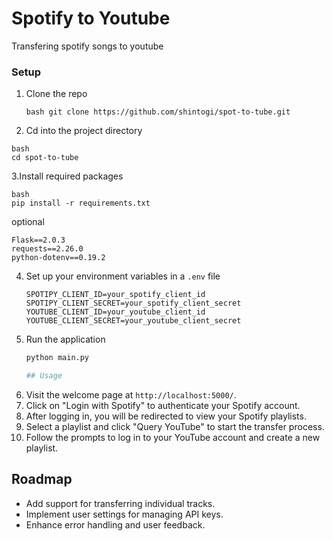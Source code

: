 # Spotify to Youtube
 Transfering spotify songs to youtube

### Setup
1. Clone the repo
   ```
   bash git clone https://github.com/shintogi/spot-to-tube.git
   ```
2. Cd into the project directory
 ```
 bash
cd spot-to-tube
 ```
3.Install required packages  
   ```
 bash
 pip install -r requirements.txt
 ```
 optional 
 ```
 Flask==2.0.3
 requests==2.26.0
 python-dotenv==0.19.2
 ```
4. Set up your environment variables in a `.env` file  
   ```plaintext
   SPOTIPY_CLIENT_ID=your_spotify_client_id
   SPOTIPY_CLIENT_SECRET=your_spotify_client_secret
   YOUTUBE_CLIENT_ID=your_youtube_client_id
   YOUTUBE_CLIENT_SECRET=your_youtube_client_secret
   ```
5. Run the application  
   ```bash
   python main.py

   ## Usage

1. Visit the welcome page at `http://localhost:5000/`.
2. Click on "Login with Spotify" to authenticate your Spotify account.
3. After logging in, you will be redirected to view your Spotify playlists.
4. Select a playlist and click "Query YouTube" to start the transfer process.
5. Follow the prompts to log in to your YouTube account and create a new playlist.

## Roadmap
- Add support for transferring individual tracks.
- Implement user settings for managing API keys.
- Enhance error handling and user feedback.
